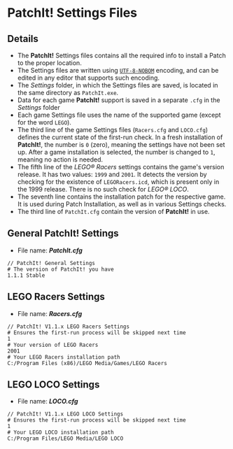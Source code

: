 PatchIt! Settings Files
=======================

Details
-------

* The **PatchIt!** Settings files contains all the required info to install a Patch to the proper location.
* The Settings files are written using [`UTF-8-NOBOM`](http://en.wikipedia.org/wiki/UTF-8#Byte_order_mark) encoding, and can be edited in any editor that supports such encoding.
* The _Settings_ folder, in which the Settings files are saved, is located in the same directory as `PatchIt.exe`.
* Data for each game **PatchIt!** support is saved in a separate `.cfg` in the _Settings_ folder
* Each game Settings file uses the name of the supported game (except for the word `LEGO`). 
* The third line of the game Settings files (`Racers.cfg` and `LOCO.cfg`) defines the current state of the first-run check. In a fresh installation of **PatchIt!**,
the number is `0` (zero), meaning the settings have not been set up. After a game installation is selected, the number is changed to `1`, 
meaning no action is needed.
* The fifth line of the _LEGO® Racers_ settings contains the game's version release. It has two values: `1999` and `2001`. 
It detects the version by checking for the existence of `LEGORacers.icd`, which is present only in the 1999 release.
There is no such check for _LEGO® LOCO_.
* The seventh line contains the installation patch for the respective game. It is used during Patch Installation, as well as in
various Settings checks.
* The third line of `PatchIt.cfg` contain the version of **PatchIt!** in use.

General PatchIt! Settings
-------------------------

* File name: _**PatchIt.cfg**_

```
// PatchIt! General Settings
# The version of PatchIt! you have
1.1.1 Stable
```

LEGO Racers Settings
--------------------

* File name: _**Racers.cfg**_

```
// PatchIt! V1.1.x LEGO Racers Settings
# Ensures the first-run process will be skipped next time
1
# Your version of LEGO Racers
2001
# Your LEGO Racers installation path
C:/Program Files (x86)/LEGO Media/Games/LEGO Racers
```

LEGO LOCO Settings
------------------

* File name: _**LOCO.cfg**_

```
// PatchIt! V1.1.x LEGO LOCO Settings
# Ensures the first-run process will be skipped next time
1
# Your LEGO LOCO installation path
C:/Program Files/LEGO Media/LEGO LOCO
```